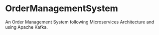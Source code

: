 # OrderManagementSystem
An Order Management System following Microservices Architecture and using Apache Kafka.
